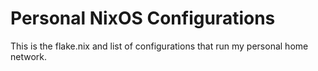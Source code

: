 # Personal NixOS Configurations
This is the flake.nix and list of configurations that run my personal home network.
